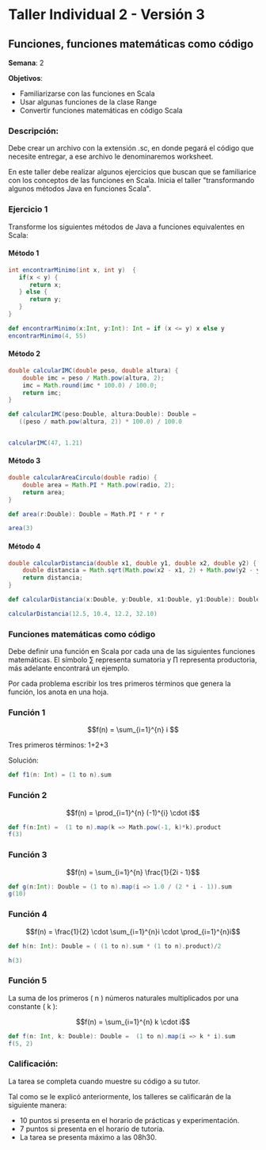 # Taller Individual 2 - Versión 3
## Funciones, funciones matemáticas como código

**Semana**: 2

**Objetivos**:

- Familiarizarse con las funciones en Scala
- Usar algunas funciones de la clase Range
- Convertir funciones matemáticas en código Scala

### Descripción:

Debe crear un archivo con la extensión .sc, en donde pegará el código que necesite entregar, a ese archivo le denominaremos worksheet.

En este taller debe realizar algunos ejercicios que buscan que se familiarice con los conceptos de las funciones en Scala. Inicia el taller "transformando algunos métodos Java en funciones Scala".

### Ejercicio 1

Transforme los siguientes métodos de Java a funciones equivalentes en Scala:

#### Método 1
```java
int encontrarMinimo(int x, int y)  {
   if(x < y) {
      return x;
   } else {
      return y;
   }
}
```

```Scala
def encontrarMinimo(x:Int, y:Int): Int = if (x <= y) x else y
encontrarMinimo(4, 55)
```

#### Método 2
```java
double calcularIMC(double peso, double altura) {
	double imc = peso / Math.pow(altura, 2);
	imc = Math.round(imc * 100.0) / 100.0;
	return imc;
}
```

```Scala
def calcularIMC(peso:Double, altura:Double): Double =
   ((peso / math.pow(altura, 2)) * 100.0) / 100.0


calcularIMC(47, 1.21)
```

#### Método 3
```java
double calcularAreaCirculo(double radio) {
	double area = Math.PI * Math.pow(radio, 2);
	return area;
}
```

```Scala
def area(r:Double): Double = Math.PI * r * r

area(3)
```


#### Método 4
```java
double calcularDistancia(double x1, double y1, double x2, double y2) {
    double distancia = Math.sqrt(Math.pow(x2 - x1, 2) + Math.pow(y2 - y1, 2));
    return distancia;
}
```

```Scala
def calcularDistancia(x:Double, y:Double, x1:Double, y1:Double): Double = Math.sqrt(Math.pow(x1 - x, 2) + Math.pow(y1 - y, 2))

calcularDistancia(12.5, 10.4, 12.2, 32.10)

```

### Funciones matemáticas como código

Debe definir una función en Scala por cada una de las siguientes funciones matemáticas. El símbolo ∑ representa sumatoria y ∏ representa productoria, más adelante encontrará un ejemplo.

Por cada problema escribir los tres primeros términos que genera la función, los anota en una hoja.

### Función 1

```math
f(n) = \sum_{i=1}^{n} i

```

Tres primeros términos: 1+2+3 

Solución:
```scala
def f1(n: Int) = (1 to n).sum
```

### Función 2

```math
f(n) = \prod_{i=1}^{n} (-1)^{i} \cdot i
```

```Scala
def f(n:Int) =  (1 to n).map(k => Math.pow(-1, k)*k).product
f(3)
```

### Función 3

```math
f(n) = \sum_{i=1}^{n} \frac{1}{2i - 1}
```


```Scala
def g(n:Int): Double = (1 to n).map(i => 1.0 / (2 * i - 1)).sum
g(10)
```
### Función 4


```math
f(n) = \frac{1}{2} \cdot \sum_{i=1}^{n}i \cdot \prod_{i=1}^{n}i
```

```Scala
def h(n: Int): Double = ( (1 to n).sum * (1 to n).product)/2

h(3)
```

### Función 5

La suma de los primeros \( n \) números naturales multiplicados por una constante \( k \):

```math
f(n) = \sum_{i=1}^{n} k \cdot i
```


```Scala
def f(n: Int, k: Double): Double =  (1 to n).map(i => k * i).sum
f(5, 2)

```
### Calificación:

La tarea se completa cuando muestre su código a su tutor.

Tal como se le explicó anteriormente, los talleres se calificarán de la siguiente manera:

- 10 puntos si presenta en el horario de prácticas y experimentación.
- 7 puntos si presenta en el horario de tutoría.
- La tarea se presenta máximo a las 08h30.

